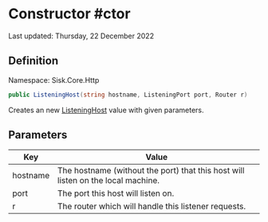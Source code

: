 # Constructor #ctor
Last updated: Thursday, 22 December 2022

## Definition
Namespace: Sisk.Core.Http

```csharp
public ListeningHost(string hostname, ListeningPort port, Router r)
```

Creates an new [ListeningHost](/spec/Sisk/Core/Http/ListeningHost) value with given parameters.

## Parameters

| Key | Value |
| --- | --- |
| hostname | The hostname (without the port) that this host will listen on the local machine. | 
| port | The port this host will listen on. | 
| r | The router which will handle this listener requests. | 

